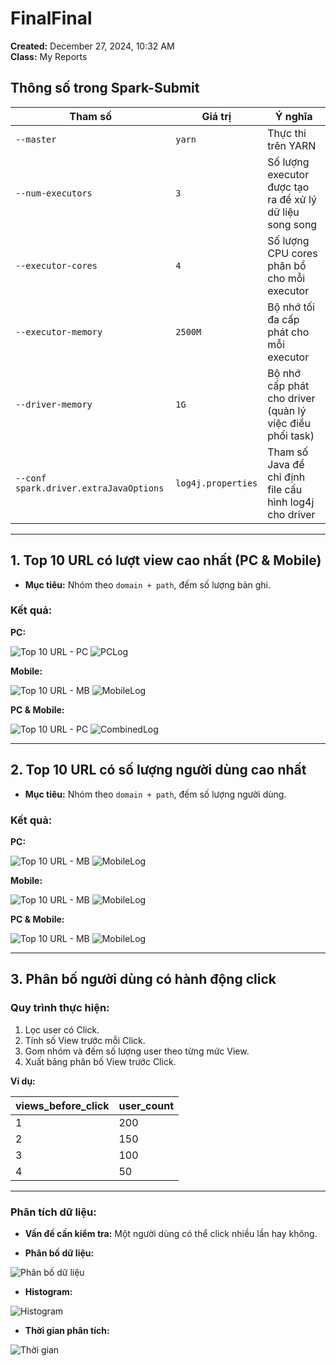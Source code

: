 # FinalFinal

**Created:** December 27, 2024, 10:32 AM  
**Class:** My Reports

## Thông số trong Spark-Submit

| Tham số            | Giá trị  | Ý nghĩa                                |
|--------------------|----------|----------------------------------------|
| `--master`         | `yarn`   | Thực thi trên YARN                     |
| `--num-executors`  | `3`      | Số lượng executor được tạo ra để xử lý dữ liệu song song                     |
| `--executor-cores` | `4`      | Số lượng CPU cores phân bổ cho mỗi executor             |
| `--executor-memory`| `2500M`  | Bộ nhớ tối đa cấp phát cho mỗi executor      |
| `--driver-memory`  | `1G`     | Bộ nhớ cấp phát cho driver (quản lý việc điều phối task) |
|`--conf spark.driver.extraJavaOptions`| `log4j.properties`| Tham số Java để chỉ định file cấu hình log4j cho driver

---

## 1. Top 10 URL có lượt view cao nhất (PC & Mobile)

- **Mục tiêu:** Nhóm theo `domain + path`, đếm số lượng bản ghi.

### Kết quả:

**PC:**

![Top 10 URL - PC](viewpc1.png) ![PCLog](viewpc2.png) 

**Mobile:**

![Top 10 URL - MB](viewmb1.png) ![MobileLog](viewmb2.png)

**PC & Mobile:**

![Top 10 URL - PC](viewcombined1.png) ![CombinedLog](viewcombined2.png) 

---

## 2. Top 10 URL có số lượng người dùng cao nhất

- **Mục tiêu:** Nhóm theo `domain + path`, đếm số lượng người dùng.

### Kết quả:

**PC:**

![Top 10 URL - MB](userpc1.png) ![MobileLog](userpc2.png)

**Mobile:**

![Top 10 URL - MB](usermb1.png) ![MobileLog](usermb2.png)

**PC & Mobile:**

![Top 10 URL - MB](usercombined1.png) ![MobileLog](usercombined2.png)

---

## 3. Phân bố người dùng có hành động click

### Quy trình thực hiện:
1. Lọc user có Click.
2. Tính số View trước mỗi Click.
3. Gom nhóm và đếm số lượng user theo từng mức View.
4. Xuất bảng phân bố View trước Click.

**Ví dụ:**

| views_before_click | user_count |
|------------|-----------|
| 1          | 200       |
| 2          | 150       |
| 3          | 100       |
| 4          | 50        |


---

### Phân tích dữ liệu:

- **Vấn đề cần kiểm tra:** Một người dùng có thể click nhiều lần hay không.
 


- **Phân bố dữ liệu:**  

![Phân bố dữ liệu](last1.png)

- **Histogram:**  

![Histogram](output.png)

- **Thời gian phân tích:**  

![Thời gian](last2.png)

